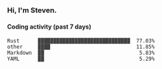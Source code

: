 ### Hi, I'm Steven.

#### Coding activity (past 7 days)
```
Rust      ▓▓▓▓▓▓▓▓▓▓▓▓▓▓▓▓▓▓▓▓▓▓▓▓▓▓▓▓▓▓  77.03%
other     ▓▓▓▓                            11.85%
Markdown  ▓▓                               5.83%
YAML      ▓▓                               5.29%
```
